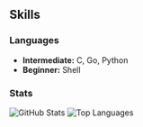 ## Skills

### Languages
- **Intermediate:** C, Go, Python
- **Beginner:** Shell

### Stats

![GitHub Stats](https://github-readme-stats.vercel.app/api?username=kurth4cker&show_icons=true&theme=dark)
![Top Languages](https://github-readme-stats.vercel.app/api/top-langs/?username=kurth4cker&theme=dark&show_icons=true&hide_border=true&layout=compact)
